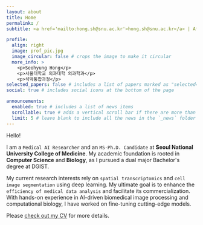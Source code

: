 ```yaml
---
layout: about
title: Home
permalink: /
subtitle: <a href='mailto:hong.sh@snu.ac.kr'>hong.sh@snu.ac.kr</a> | Affiliated with <a href='https://aibl.snu.ac.kr/home'>SNU AIBL Lab</a>

profile:
  align: right
  image: prof_pic.jpg
  image_circular: false # crops the image to make it circular
  more_info: >
    <p>Seohyung Hong</p>
    <p>서울대학교 의과대학 의과학과</p>
    <p>석박통합과정</p>
selected_papers: false # includes a list of papers marked as "selected={true}"
social: true # includes social icons at the bottom of the page

announcements:
  enabled: true # includes a list of news items
  scrollable: true # adds a vertical scroll bar if there are more than 3 news items
  limit: 5 # leave blank to include all the news in the `_news` folder
---
```


Hello!

I am a `Medical AI Researcher` and an `MS-Ph.D. Candidate` at **Seoul National University College of Medicine**. My academic foundation is rooted in **Computer Science** and **Biology**, as I pursued a dual major Bachelor's degree at DGIST.

My current research interests rely on `spatial transcriptomics` and `cell image segmentation` using deep learning. My ultimate goal is to enhance the `efficiency of medical data analysis` and facilitate its commercialization.
With hands-on experience in AI-driven biomedical image processing and computational biology, I have worked on fine-tuning cutting-edge models.

Please [check out my CV](/cv/) for more details.
